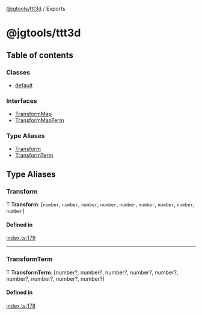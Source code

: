 [@jgtools/ttt3d](README.md) / Exports

# @jgtools/ttt3d

## Table of contents

### Classes

- [default](classes/default.md)

### Interfaces

- [TransformMap](interfaces/TransformMap.md)
- [TransformMapTerm](interfaces/TransformMapTerm.md)

### Type Aliases

- [Transform](modules.md#transform)
- [TransformTerm](modules.md#transformterm)

## Type Aliases

### Transform

Ƭ **Transform**: [`number`, `number`, `number`, `number`, `number`, `number`, `number`, `number`, `number`]

#### Defined in

[index.ts:179](https://github.com/JGTools/TTT3D/blob/0163d68/src/index.ts#L179)

___

### TransformTerm

Ƭ **TransformTerm**: [number?, number?, number?, number?, number?, number?, number?, number?, number?]

#### Defined in

[index.ts:178](https://github.com/JGTools/TTT3D/blob/0163d68/src/index.ts#L178)
